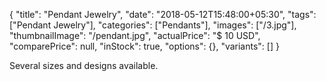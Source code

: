 {
    "title": "Pendant Jewelry",
    "date": "2018-05-12T15:48:00+05:30",
    "tags": ["Pendant Jewelry"],
    "categories": ["Pendants"],
    "images": ["/3.jpg"],
    "thumbnailImage": "/pendant.jpg",
    "actualPrice": "$ 10 USD",
    "comparePrice": null,
    "inStock": true,
    "options": {},
    "variants": []
}

Several sizes and designs available.
